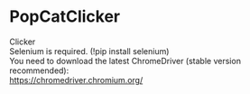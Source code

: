 # PopCatClicker
Clicker  
Selenium is required. (!pip install selenium)  
You need to download the latest ChromeDriver (stable version recommended):  
https://chromedriver.chromium.org/

